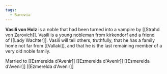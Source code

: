 ```yaml
---
tags:
  - Barovia
---
```

**Vasili von Holz** is a noble that had been turned into a vampire by [[Strahd von Zarovich]]. Vasili is a young nobleman from kirkendorf and a friend of [[Lady Wachter]]. Vasili will tell others, truthfully, that he has a family home not far from [[Vallaki]], and that he is the last remaining member of a very old noble family.

Married to [[Esmerelda d'Avenir]]  [[Ezmerelda d'Avenir]]
[[Esmerelda d'Avenir]]
[[Ezmerelda d'Avenir]]

